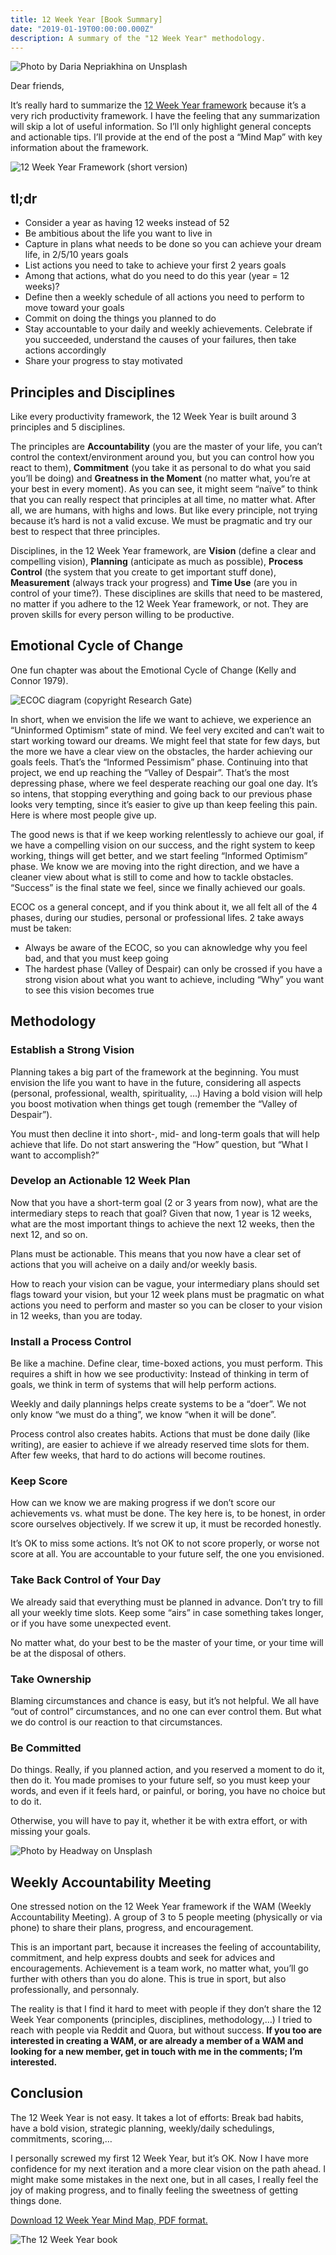 ```yaml
---
title: 12 Week Year [Book Summary]
date: "2019-01-19T00:00:00.000Z"
description: A summary of the "12 Week Year" methodology.
---
```


![Photo by Daria Nepriakhina on Unsplash](./daria-nepriakhina-474036-unsplash.jpg)

Dear friends,

It’s really hard to summarize the [12 Week Year framework](https://amzn.to/2MqrxZe) because it’s a very rich productivity framework. I have the feeling that any summarization will skip a lot of useful information. So I’ll only highlight general concepts and actionable tips. I’ll provide at the end of the post a “Mind Map” with key information about the framework.

![12 Week Year Framework (short version)](./12-week-year.png)

## tl;dr

- Consider a year as having 12 weeks instead of 52
- Be ambitious about the life you want to live in
- Capture in plans what needs to be done so you can achieve your dream life, in 2/5/10 years goals
- List actions you need to take to achieve your first 2 years goals
- Among that actions, what do you need to do this year (year = 12 weeks)?
- Define then a weekly schedule of all actions you need to perform to move toward your goals
- Commit on doing the things you planned to do
- Stay accountable to your daily and weekly achievements. Celebrate if you succeeded, understand the causes of your failures, then take actions accordingly
- Share your progress to stay motivated

## Principles and Disciplines

Like every productivity framework, the 12 Week Year is built around 3 principles and 5 disciplines.

The principles are **Accountability** (you are the master of your life, you can’t control the context/environment around you, but you can control how you react to them), **Commitment** (you take it as personal to do what you said you’ll be doing) and **Greatness in the Moment** (no matter what, you’re at your best in every moment). As you can see, it might seem “naïve” to think that you can really respect that principles at all time, no matter what. After all, we are humans, with highs and lows. But like every principle, not trying because it’s hard is not a valid excuse. We must be pragmatic and try our best to respect that three principles.

Disciplines, in the 12 Week Year framework, are **Vision** (define a clear and compelling vision), **Planning** (anticipate as much as possible), **Process Control** (the system that you create to get important stuff done), **Measurement** (always track your progress) and **Time Use** (are you in control of your time?). These disciplines are skills that need to be mastered, no matter if you adhere to the 12 Week Year framework, or not. They are proven skills for every person willing to be productive.

## Emotional Cycle of Change

One fun chapter was about the Emotional Cycle of Change (Kelly and Connor 1979).

![ECOC diagram (copyright Research Gate)](./Emotional-Cycle-of-Change-showing-a-clients-emotional-mood-regarding-goals-and.png)

In short, when we envision the life we want to achieve, we experience an “Uninformed Optimism” state of mind. We feel very excited and can’t wait to start working toward our dreams. We might feel that state for few days, but the more we have a clear view on the obstacles, the harder achieving our goals feels. That’s the “Informed Pessimism” phase. Continuing into that project, we end up reaching the “Valley of Despair”. That’s the most depressing phase, where we feel desperate reaching our goal one day. It’s so intens, that stopping everything and going back to our previous phase looks very tempting, since it’s easier to give up than keep feeling this pain. Here is where most people give up.

The good news is that if we keep working relentlessly to achieve our goal, if we have a compelling vision on our success, and the right system to keep working, things will get better, and we start feeling “Informed Optimism” phase. We know we are moving into the right direction, and we have a cleaner view about what is still to come and how to tackle obstacles. “Success” is the final state we feel, since we finally achieved our goals.

ECOC os a general concept, and if you think about it, we all felt all of the 4 phases, during our studies, personal or professional lifes. 2 take aways must be taken:

- Always be aware of the ECOC, so you can aknowledge why you feel bad, and that you must keep going
- The hardest phase (Valley of Despair) can only be crossed if you have a strong vision about what you want to achieve, including “Why” you want to see this vision becomes true

## Methodology

### Establish a Strong Vision

Planning takes a big part of the framework at the beginning. You must envision the life you want to have in the future, considering all aspects (personal, professional, wealth, spirituality, …) Having a bold vision will help you boost motivation when things get tough (remember the “Valley of Despair”).

You must then decline it into short-, mid- and long-term goals that will help achieve that life. Do not start answering the “How” question, but “What I want to accomplish?”

### Develop an Actionable 12 Week Plan

Now that you have a short-term goal (2 or 3 years from now), what are the intermediary steps to reach that goal? Given that now, 1 year is 12 weeks, what are the most important things to achieve the next 12 weeks, then the next 12, and so on.

Plans must be actionable. This means that you now have a clear set of actions that you will acheive on a daily and/or weekly basis.

How to reach your vision can be vague, your intermediary plans should set flags toward your vision, but your 12 week plans must be pragmatic on what actions you need to perform and master so you can be closer to your vision in 12 weeks, than you are today.

### Install a Process Control

Be like a machine. Define clear, time-boxed actions, you must perform. This requires a shift in how we see productivity: Instead of thinking in term of goals, we think in term of systems that will help perform actions.

Weekly and daily plannings helps create systems to be a “doer”. We not only know “we must do a thing”, we know “when it will be done”.

Process control also creates habits. Actions that must be done daily (like writing), are easier to achieve if we already reserved time slots for them. After few weeks, that hard to do actions will become routines.

### Keep Score

How can we know we are making progress if we don’t score our achievements vs. what must be done. The key here is, to be honest, in order score ourselves objectively. If we screw it up, it must be recorded honestly.

It’s OK to miss some actions. It’s not OK to not score properly, or worse not score at all. You are accountable to your future self, the one you envisioned.

### Take Back Control of Your Day

We already said that everything must be planned in advance. Don’t try to fill all your weekly time slots. Keep some “airs” in case something takes longer, or if you have some unexpected event.

No matter what, do your best to be the master of your time, or your time will be at the disposal of others.

### Take Ownership

Blaming circumstances and chance is easy, but it’s not helpful. We all have “out of control” circumstances, and no one can ever control them. But what we do control is our reaction to that circumstances.

### Be Committed

Do things. Really, if you planned action, and you reserved a moment to do it, then do it. You made promises to your future self, so you must keep your words, and even if it feels hard, or painful, or boring, you have no choice but to do it.

Otherwise, you will have to pay it, whether it be with extra effort, or with missing your goals.

![Photo by Headway on Unsplash](./headway-537308-unsplash.jpg)

## Weekly Accountability Meeting

One stressed notion on the 12 Week Year framework if the WAM (Weekly Accountability Meeting). A group of 3 to 5 people meeting (physically or via phone) to share their plans, progress, and encouragement.

This is an important part, because it increases the feeling of accountability, commitment, and help express doubts and seek for advices and encouragements. Achievement is a team work, no matter what, you’ll go further with others than you do alone. This is true in sport, but also professionally, and personnaly.

The reality is that I find it hard to meet with people if they don’t share the 12 Week Year components (principles, disciplines, methodology,…) I tried to reach with people via Reddit and Quora, but without success. **If you too are interested in creating a WAM, or are already a member of a WAM and looking for a new member, get in touch with me in the comments; I’m interested.**

## Conclusion

The 12 Week Year is not easy. It takes a lot of efforts: Break bad habits, have a bold vision, strategic planning, weekly/daily schedulings, commitments, scoring,…

I personally screwed my first 12 Week Year, but it’s OK. Now I have more confidence for my next iteration and a more clear vision on the path ahead. I might make some mistakes in the next one, but in all cases, I really feel the joy of making progress, and to finally feeling the sweetness of getting things done.

[Download 12 Week Year Mind Map, PDF format.](./12-Week-Year-mind-map-htaidirt.com.pdf)

![The 12 Week Year book](./the-12-week-year-book.jpg)
